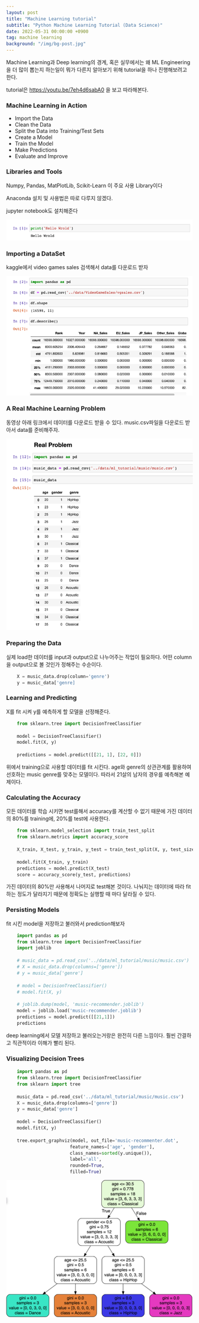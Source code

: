 ```yaml
---
layout: post
title: "Machine Learning tutorial"
subtitle: "Python Machine Learning Tutorial (Data Science)"
date: 2022-05-31 00:00:00 +0900
tag: machine learning
background: "/img/bg-post.jpg"
---
```


Machine Learning과 Deep learning의 경계, 혹은 실무에서는 왜 ML Engineering을 더 많이 뽑는지 하는일이 뭐가 다른지 알아보기 위해 tutorial을 하나 진행해보려고 한다.

tutorial은 <https://youtu.be/7eh4d6sabA0> 을 보고 따라해본다.

### Machine Learning in Action

* Import the Data
* Clean the Data
* Split the Data into Training/Test Sets
* Create a Model
* Train the Model
* Make Predictions
* Evaluate and Improve

### Libraries and Tools

Numpy, Pandas, MatPlotLib, Scikit-Learn 이 주요 사용 Library이다

Anaconda 설치 및 사용법은 따로 다루지 않겠다.

jupyter notebook도 설치해준다

![실행결과](/img/machine_learning_tutorial/1.png)

### Importing a DataSet

kaggle에서 video games sales 검색해서 data를 다운로드 받자

![실행결과2](/img/machine_learning_tutorial/2.png)

### A Real Machine Learning Problem

동영상 아래 링크에서 데이터를 다운로드 받을 수 있다. music.csv파일을 다운로드 받아서 data를 준비해주자.

![실행결과3](/img/machine_learning_tutorial/3.png)

### Preparing the Data

실제 load한 데이터를 input과 output으로 나누어주는 작업이 필요하다. 어떤 column을 output으로 볼 것인가 정해주는 수순이다.

```python
    X = music_data.drop(column='genre')
    y = music_data['genre]
```

### Learning and Predicting

X를 fit 시켜 y를 예측하게 할 모델을 선정해준다.

```python
    from sklearn.tree import DecisionTreeClassifier

    model = DecisionTreeClassifier()
    model.fit(X, y)

    predictions = model.predict([[21, 1], [22, 0]])
```

위에서 training으로 사용할 데이터를 fit 시킨다. age와 genre의 상관관계를 활용하여 선호하는 music genre를 맞추는 모델이다. 따라서 21살의 남자의 경우를 예측해본 예제이다.

### Calculating the Accuracy

모든 데이터를 학습 시키면 test를해서 accuracy를 계산할 수 없기 때문에 가진 데이터의 80%를 training에, 20%를 test에 사용한다.

```python
    from sklearn.model_selection import train_test_split
    from sklearn.metrics import accuracy_score

    X_train, X_test, y_train, y_test = train_test_split(X, y, test_size=0.2)
    
    model.fit(X_train, y_train)
    predictions = model.predict(X_test)
    score = accuracy_score(y_test, predictions)
```

가진 데이터의 80%만 사용해서 나머지로 test해본 것이다. 나눠지는 데이터에 따라 fit하는 정도가 달라지기 때문에 정확도는 실행할 때 마다 달라질 수 있다.

### Persisting Models

fit 시킨 model을 저장하고 불러와서 prediction해보자

```python
    import pandas as pd
    from sklearn.tree import DecisionTreeClassifier
    import joblib

    # music_data = pd.read_csv('../data/ml_tutorial/music/music.csv')
    # X = music_data.drop(columns=['genre'])
    # y = music_data['genre']

    # model = DecisionTreeClassifier()
    # model.fit(X, y)

    # joblib.dump(model, 'music-recommender.joblib')
    model = joblib.load('music-recommender.joblib')
    predictions = model.predict([[21,1]])
    predictions
```

deep learning에서 모델 저장하고 불러오는거랑은 완전히 다른 느낌이다. 훨씬 간결하고 직관적이라 이해가 빨리 된다.

### Visualizing Decision Trees

```python
    import pandas as pd
    from sklearn.tree import DecisionTreeClassifier
    from sklearn import tree

    music_data = pd.read_csv('../data/ml_tutorial/music/music.csv')
    X = music_data.drop(columns=['genre'])
    y = music_data['genre']

    model = DecisionTreeClassifier()
    model.fit(X, y)

    tree.export_graphviz(model, out_file='music-recommenter.dot', 
                        feature_names=['age', 'gender'], 
                        class_names=sorted(y.unique()),
                        label='all',
                        rounded=True,
                        filled=True)
```

![실행결과3](/img/machine_learning_tutorial/4.png)
